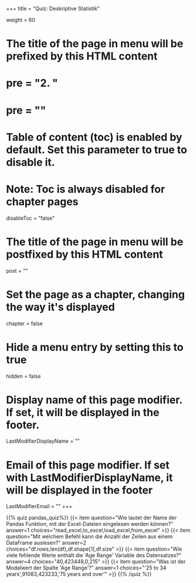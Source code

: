 +++
title = "Quiz: Deskriptive Statistik"

weight = 60
# The title of the page in menu will be prefixed by this HTML content
# pre = "<b>2. </b>"
# pre = "<i class='fab fa-github'></i>"
# Table of content (toc) is enabled by default. Set this parameter to true to disable it.
# Note: Toc is always disabled for chapter pages
disableToc = "false"

# The title of the page in menu will be postfixed by this HTML content
post = ""
# Set the page as a chapter, changing the way it's displayed
chapter = false
# Hide a menu entry by setting this to true
hidden = false
# Display name of this page modifier. If set, it will be displayed in the footer.
LastModifierDisplayName = ""
# Email of this page modifier. If set with LastModifierDisplayName, it will be displayed in the footer
LastModifierEmail = ""
+++

{{% quiz pandas_quiz%}}
{{< item question="Wie lautet der Name der Pandas Funktion, mit der Excel-Dateien eingelesen werden können?" answer=1 choices="read_excel,to_excel,load_excel,from_excel" >}}
{{< item question="Mit welchem Befehl kann die Anzahl der Zeilen aus einem DataFrame auslesen?" answer=2 choices="df.rows,len(df),df.shape[1],df.size" >}}
{{< item question="Wie viele fehlende Werte enthält die 'Age Range' Variable des Datensatzes?" answer=4 choices="40,423448,0,215" >}}
{{< item question="Was ist der Modalwert der Spalte 'Age Range'?" answer=1 choices="'25 to 34 years',91083,423233,'75 years and over'" >}}
{{% /quiz %}}

